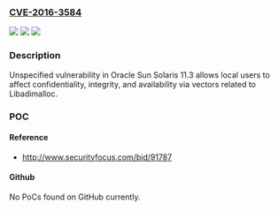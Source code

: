 ### [CVE-2016-3584](https://cve.mitre.org/cgi-bin/cvename.cgi?name=CVE-2016-3584)
![](https://img.shields.io/static/v1?label=Product&message=n%2Fa&color=blue)
![](https://img.shields.io/static/v1?label=Version&message=n%2Fa&color=blue)
![](https://img.shields.io/static/v1?label=Vulnerability&message=n%2Fa&color=brighgreen)

### Description

Unspecified vulnerability in Oracle Sun Solaris 11.3 allows local users to affect confidentiality, integrity, and availability via vectors related to Libadimalloc.

### POC

#### Reference
- http://www.securityfocus.com/bid/91787

#### Github
No PoCs found on GitHub currently.

